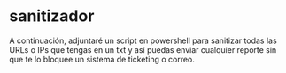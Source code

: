 # sanitizador
A continuación, adjuntaré un script en powershell para sanitizar todas las URLs o IPs que tengas en un txt y así puedas enviar cualquier reporte sin que te lo bloquee un sistema de ticketing o correo.
